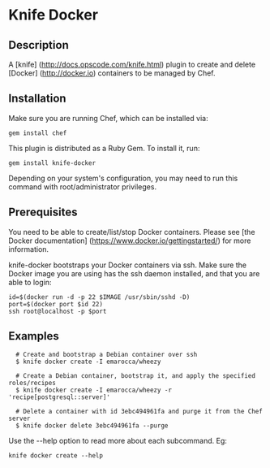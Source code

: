 # Knife Docker

## Description
A [knife] (http://docs.opscode.com/knife.html) plugin to create and delete
[Docker] (http://docker.io) containers to be managed by Chef.

## Installation
Make sure you are running Chef, which can be installed via:

    gem install chef

This plugin is distributed as a Ruby Gem. To install it, run:

    gem install knife-docker
    
Depending on your system's configuration, you may need to run this command
with root/administrator privileges.

## Prerequisites
You need to be able to create/list/stop Docker containers. Please see 
[the Docker documentation] (https://www.docker.io/gettingstarted/) for more information. 

knife-docker bootstraps your Docker containers via ssh. Make sure the Docker
image you are using has the ssh daemon installed, and that you are able to
login:
      
    id=$(docker run -d -p 22 $IMAGE /usr/sbin/sshd -D)
    port=$(docker port $id 22)
    ssh root@localhost -p $port

## Examples
      # Create and bootstrap a Debian container over ssh
      $ knife docker create -I emarocca/wheezy

      # Create a Debian container, bootstrap it, and apply the specified roles/recipes
      $ knife docker create -I emarocca/wheezy -r 'recipe[postgresql::server]'

      # Delete a container with id 3ebc494961fa and purge it from the Chef server
      $ knife docker delete 3ebc494961fa --purge

Use the --help option to read more about each subcommand. Eg:

    knife docker create --help
